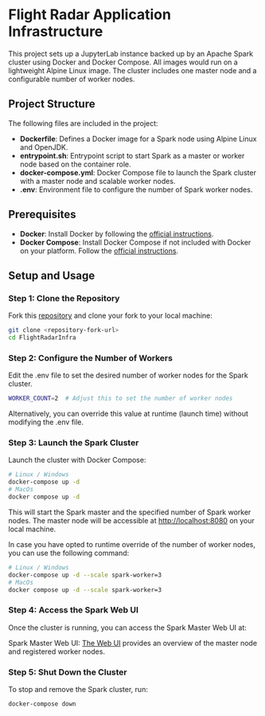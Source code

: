 # Flight Radar Application Infrastructure

This project sets up a JupyterLab instance backed up by an Apache Spark cluster using Docker and Docker Compose. All images would run on a lightweight Alpine Linux image. The cluster includes one master node and a configurable number of worker nodes.

## Project Structure

The following files are included in the project:

- **Dockerfile**: Defines a Docker image for a Spark node using Alpine Linux and OpenJDK.
- **entrypoint.sh**: Entrypoint script to start Spark as a master or worker node based on the container role.
- **docker-compose.yml**: Docker Compose file to launch the Spark cluster with a master node and scalable worker nodes.
- **.env**: Environment file to configure the number of Spark worker nodes.

## Prerequisites

- **Docker**: Install Docker by following the [official instructions](https://docs.docker.com/get-docker/).
- **Docker Compose**: Install Docker Compose if not included with Docker on your platform. Follow the [official instructions](https://docs.docker.com/compose/install/).

## Setup and Usage

### Step 1: Clone the Repository

Fork this [repository](https://github.com/Rd-Massou/FlightRadarInfra.git) and clone your fork to your local machine:

```bash
git clone <repository-fork-url>
cd FlightRadarInfra
```

### Step 2: Configure the Number of Workers
Edit the .env file to set the desired number of worker nodes for the Spark cluster.

```bash
WORKER_COUNT=2  # Adjust this to set the number of worker nodes
```
Alternatively, you can override this value at runtime (launch time) without modifying the .env file.

### Step 3: Launch the Spark Cluster
Launch the cluster with Docker Compose:
```bash
# Linux / Windows
docker-compose up -d
# MacOs
docker compose up -d
```
This will start the Spark master and the specified number of Spark worker nodes. The master node will be accessible at [http://localhost:8080](http://localhost:8080) on your local machine.

In case you have opted to runtime override of the number of worker nodes, you can use the following command:
```bash
# Linux / Windows
docker-compose up -d --scale spark-worker=3
# MacOs
docker compose up -d --scale spark-worker=3
```

### Step 4: Access the Spark Web UI
Once the cluster is running, you can access the Spark Master Web UI at:

Spark Master Web UI: [The Web UI](http://localhost:8080) provides an overview of the master node and registered worker nodes.

### Step 5: Shut Down the Cluster
To stop and remove the Spark cluster, run:

```bash
docker-compose down
```
